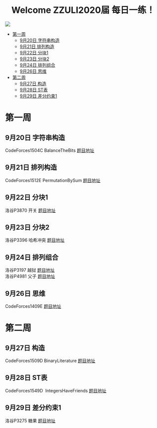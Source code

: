 <h1 align="center">Welcome ZZULI2020届 每日一练！</h1>
<img src="https://i.loli.net/2021/09/20/uH9okgpzbEP2wAB.png">

- [第一周](#第一周)
  - [9月20日 字符串构造](#9月20日-字符串构造)
  - [9月21日 排列构造](#9月21日-排列构造)
  - [9月22日 分块1](#9月22日-分块1)
  - [9月23日 分块2](#9月23日-分块2)
  - [9月24日 排列组合](#9月24日-排列组合)
  - [9月26日 思维](#9月26日-思维)
- [第二周](#第二周)
  - [9月27日 构造](#9月27日-构造)
  - [9月28日 ST表](#9月28日-ST表)
  - [9月29日 差分约束1](#9月29日-差分约束1)

# 第一周

## 9月20日 字符串构造  

CodeForces1504C BalanceTheBits [题目地址](https://codeforces.com/problemset/problem/1504/C) 

## 9月21日 排列构造

CodeForces1512E PermutationBySum [题目地址](https://codeforces.com/problemset/problem/1512/E)

## 9月22日 分块1

洛谷P3870 开关 [题目地址](https://www.luogu.com.cn/problem/P3870)

## 9月23日 分块2

洛谷P3396 哈希冲突 [题目地址](https://www.luogu.com.cn/problem/P3396)

## 9月24日 排列组合

洛谷P3197 越狱 [题目地址](https://www.luogu.com.cn/problem/P3197)  
洛谷P4981 父子 [题目地址](https://www.luogu.com.cn/problem/P4981)

## 9月26日 思维  

CodeForces1409E [题目地址](https://codeforces.com/problemset/problem/1409/E)

# 第二周

## 9月27日 构造  

CodeForces1509D BinaryLiterature [题目地址](https://codeforces.com/problemset/problem/1509/D)

## 9月28日 ST表

CodeForces1549D  IntegersHaveFriends [题目地址](https://codeforces.com/contest/1549/problem/D)

## 9月29日 差分约束1

洛谷P3275 糖果 [题目地址](https://www.luogu.com.cn/problem/P3275)
